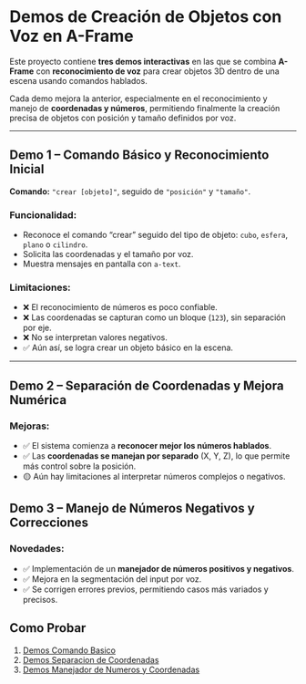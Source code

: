 # Demos de Creación de Objetos con Voz en A-Frame

Este proyecto contiene **tres demos interactivas** en las que se combina **A-Frame** con **reconocimiento de voz** para crear objetos 3D dentro de una escena usando comandos hablados.

Cada demo mejora la anterior, especialmente en el reconocimiento y manejo de **coordenadas y números**, permitiendo finalmente la creación precisa de objetos con posición y tamaño definidos por voz.

---

## Demo 1 – Comando Básico y Reconocimiento Inicial

**Comando:** `"crear [objeto]"`, seguido de `"posición"` y `"tamaño"`.

### Funcionalidad:
- Reconoce el comando “crear” seguido del tipo de objeto: `cubo`, `esfera`, `plano` o `cilindro`.
- Solicita las coordenadas y el tamaño por voz.
- Muestra mensajes en pantalla con `a-text`.

### Limitaciones:
- ❌ El reconocimiento de números es poco confiable.
- ❌ Las coordenadas se capturan como un bloque (`123`), sin separación por eje.
- ❌ No se interpretan valores negativos.
- ✅ Aún así, se logra crear un objeto básico en la escena.

---

## Demo 2 – Separación de Coordenadas y Mejora Numérica

### Mejoras:
- ✅ El sistema comienza a **reconocer mejor los números hablados**.
- ✅ Las **coordenadas se manejan por separado** (X, Y, Z), lo que permite más control sobre la posición.
- 🟡 Aún hay limitaciones al interpretar números complejos o negativos.


## Demo 3 – Manejo de Números Negativos y Correcciones

### Novedades:
- ✅ Implementación de un **manejador de números positivos y negativos**.
- ✅ Mejora en la segmentación del input por voz.
- ✅ Se corrigen errores previos, permitiendo casos más variados y precisos.


## Como Probar
1. [Demos Comando Basico](https://r4cc00n.github.io/SpeechRecognition_in_Browser/Sprint4/Create_Obj_v1.html)    
2. [Demos Separacion de Coordenadas](https://r4cc00n.github.io/SpeechRecognition_in_Browser/Sprint4/Create_Obj_v2.html)    
3. [Demos Manejador de Numeros y Coordenadas](https://r4cc00n.github.io/SpeechRecognition_in_Browser/Sprint4/Create_Obj_v3.html)    

